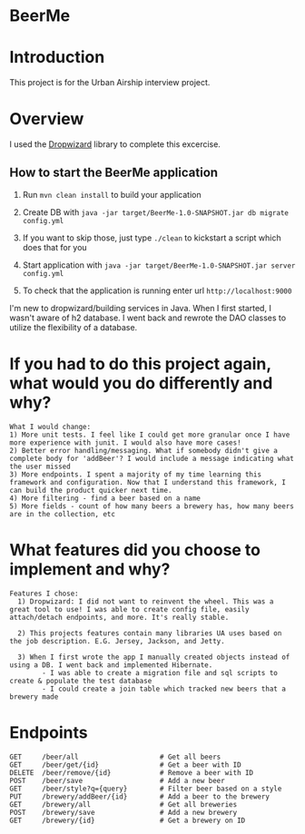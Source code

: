 # BeerMe

# Introduction

This project is for the Urban Airship interview project.

# Overview

I used the [Dropwizard](http://www.dropwizard.io/1.0.6/docs/) library to complete this excercise.

How to start the BeerMe application
---

1. Run `mvn clean install` to build your application
1. Create DB with `java -jar target/BeerMe-1.0-SNAPSHOT.jar db migrate config.yml`

1. If you want to skip those, just type `./clean` to kickstart a script which does that for you

1. Start application with `java -jar target/BeerMe-1.0-SNAPSHOT.jar server config.yml`
1. To check that the application is running enter url `http://localhost:9000`

I'm new to dropwizard/building services in Java. When I first started, I wasn't aware of h2 database. I went back and rewrote the DAO classes to utilize the flexibility of a database.

# If you had to do this project again, what would you do differently and why?
    What I would change:
    1) More unit tests. I feel like I could get more granular once I have more experience with junit. I would also have more cases!
    2) Better error handling/messaging. What if somebody didn't give a complete body for 'addBeer'? I would include a message indicating what the user missed
    3) More endpoints. I spent a majority of my time learning this framework and configuration. Now that I understand this framework, I can build the product quicker next time.
    4) More filtering - find a beer based on a name
    5) More fields - count of how many beers a brewery has, how many beers are in the collection, etc


#  What features did you choose to implement and why?

    Features I chose:
      1) Dropwizard: I did not want to reinvent the wheel. This was a great tool to use! I was able to create config file, easily attach/detach endpoints, and more. It's really stable.

      2) This projects features contain many libraries UA uses based on the job description. E.G. Jersey, Jackson, and Jetty.

      3) When I first wrote the app I manually created objects instead of using a DB. I went back and implemented Hibernate.
            - I was able to create a migration file and sql scripts to create & populate the test database
            - I could create a join table which tracked new beers that a brewery made


# Endpoints
    GET     /beer/all                    # Get all beers
    GET     /beer/get/{id}               # Get a beer with ID
    DELETE  /beer/remove/{id}            # Remove a beer with ID
    POST    /beer/save                   # Add a new beer
    GET     /beer/style?q={query}        # Filter beer based on a style
    PUT     /brewery/addBeer/{id}        # Add a beer to the brewery
    GET     /brewery/all                 # Get all breweries
    POST    /brewery/save                # Add a new brewery
    GET     /brewery/{id}                # Get a brewery on ID
